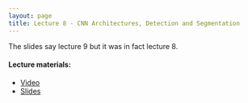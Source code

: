 ```yaml
---
layout: page
title: Lecture 8 - CNN Architectures, Detection and Segmentation
---
```


The slides say lecture 9 but it was in fact lecture 8.

#### Lecture materials:
- [Video](https://youtu.be/Zx4sANr2PfY)
- [Slides](https://drive.google.com/open?id=1lHz0R_H5u4jiScZFk8jHIQ-aplNsxZR2)

